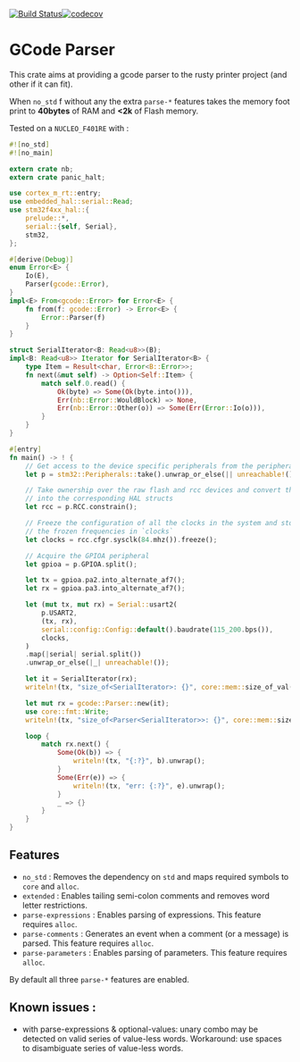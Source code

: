 [![Build Status](https://travis-ci.org/ithinuel/gcode-rs.svg?branch=no_std)](https://travis-ci.org/ithinuel/gcode-rs)[![codecov](https://codecov.io/gh/ithinuel/gcode-rs/branch/no_std/graph/badge.svg)](https://codecov.io/gh/ithinuel/gcode-rs)

# GCode Parser

This crate aims at providing a gcode parser to the rusty printer project (and other if it can fit).

When `no_std` f without any the extra `parse-*` features takes the memory foot print to **40bytes**
of RAM and **&lt;2k** of Flash memory.

Tested on a `NUCLEO_F401RE` with :
```rust
#![no_std]
#![no_main]

extern crate nb;
extern crate panic_halt;

use cortex_m_rt::entry;
use embedded_hal::serial::Read;
use stm32f4xx_hal::{
    prelude::*,
    serial::{self, Serial},
    stm32,
};

#[derive(Debug)]
enum Error<E> {
    Io(E),
    Parser(gcode::Error),
}
impl<E> From<gcode::Error> for Error<E> {
    fn from(f: gcode::Error) -> Error<E> {
        Error::Parser(f)
    }
}

struct SerialIterator<B: Read<u8>>(B);
impl<B: Read<u8>> Iterator for SerialIterator<B> {
    type Item = Result<char, Error<B::Error>>;
    fn next(&mut self) -> Option<Self::Item> {
        match self.0.read() {
            Ok(byte) => Some(Ok(byte.into())),
            Err(nb::Error::WouldBlock) => None,
            Err(nb::Error::Other(o)) => Some(Err(Error::Io(o))),
        }
    }
}

#[entry]
fn main() -> ! {
    // Get access to the device specific peripherals from the peripheral access crate
    let p = stm32::Peripherals::take().unwrap_or_else(|| unreachable!());

    // Take ownership over the raw flash and rcc devices and convert them
    // into the corresponding HAL structs
    let rcc = p.RCC.constrain();

    // Freeze the configuration of all the clocks in the system and store
    // the frozen frequencies in `clocks`
    let clocks = rcc.cfgr.sysclk(84.mhz()).freeze();

    // Acquire the GPIOA peripheral
    let gpioa = p.GPIOA.split();

    let tx = gpioa.pa2.into_alternate_af7();
    let rx = gpioa.pa3.into_alternate_af7();

    let (mut tx, mut rx) = Serial::usart2(
        p.USART2,
        (tx, rx),
        serial::config::Config::default().baudrate(115_200.bps()),
        clocks,
    )
    .map(|serial| serial.split())
    .unwrap_or_else(|_| unreachable!());

    let it = SerialIterator(rx);
    writeln!(tx, "size_of<SerialIterator>: {}", core::mem::size_of_val(&it)).unwrap();

    let mut rx = gcode::Parser::new(it);
    use core::fmt::Write;
    writeln!(tx, "size_of<Parser<SerialIterator>>: {}", core::mem::size_of_val(&rx)).unwrap();

    loop {
        match rx.next() {
            Some(Ok(b)) => {
                writeln!(tx, "{:?}", b).unwrap();
            }
            Some(Err(e)) => {
                writeln!(tx, "err: {:?}", e).unwrap();
            }
            _ => {}
        }
    }
}
```

## Features

- `no_std` : Removes the dependency on `std` and maps required symbols to `core` and `alloc`.
- `extended` : Enables tailing semi-colon comments and removes word letter restrictions.
- `parse-expressions` : Enables parsing of expressions. This feature requires `alloc`.
- `parse-comments` : Generates an event when a comment (or a message) is parsed. This feature requires `alloc`.
- `parse-parameters` : Enables parsing of parameters. This feature requires `alloc`.

By default all three `parse-*` features are enabled.


## Known issues :
- with parse-expressions & optional-values:
  unary combo may be detected on valid series of value-less words.
  Workaround: use spaces to disambiguate series of value-less words.
